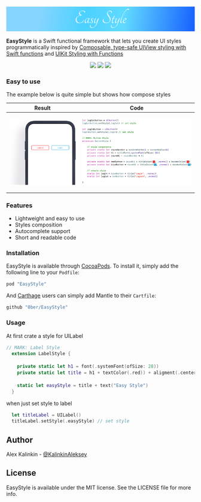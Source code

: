 <p align="center"><img src="EasyStyleIcon.png"></a>

**EasyStyle** is a Swift functional framework that lets you create UI styles programmatically inspired by
[Composable, type-safe UIView styling with Swift functions]( https://medium.cobeisfresh.com/composable-type-safe-uiview-styling-with-swift-functions-8be417da947f) and
[UIKit Styling with Functions](https://www.pointfree.co/episodes/ep3-uikit-styling-with-functions)


<p align="center">
<img src="https://img.shields.io/cocoapods/v/EasyStyle.svg?label=version">
<img src="https://img.shields.io/badge/supports-CocoaPods%20%7C%20Carthage-green.svg">
<img src="https://img.shields.io/badge/platforms-iOS-lightgrey.svg">
</p>

### Easy to use
The example below is quite simple but shows how compose styles

| Result | Code |
| --- | --- |
| <p align="center"><img src="Example.png"></a> | <p align="center"><img src="CodeExample.png"></a>|

### Features
* Lightweight and easy to use
* Styles composition
* Autocomplete support
* Short and readable code

### Installation
EasyStyle is available through [CocoaPods](http://cocoapods.org). To install
it, simply add the following line to your `Podfile`:

```ruby
pod "EasyStyle"
```

And [Carthage](https://github.com/Carthage/Carthage) users can simply add Mantle to their `Cartfile`:

```ruby
github "0ber/EasyStyle"

```

### Usage

At first crate a style for UILabel

```swift
// MARK: Label Style
  extension LabelStyle {

    private static let h1 = font(.systemFont(ofSize: 28))
    private static let title = h1 + textColor(.red)) + aligment(.center)

    static let easyStyle = title + text("Easy Style")
  }
```

when just set style to label

```swift
  let titleLabel = UILabel()
  titleLabel.setStyle(.easyStyle) // set style
```

## Author

Alex Kalinkin - [@KalinkinAleksey](https://twitter.com/KalinkinAleksey)

## License

EasyStyle is available under the MIT license. See the LICENSE file for more info.
